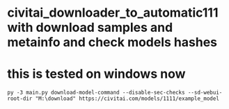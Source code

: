 #  civitai_downloader_to_automatic111 with download samples and metainfo and check models hashes
# this is tested on windows now

```
py -3 main.py download-model-command --disable-sec-checks --sd-webui-root-dir "M:\download" https://civitai.com/models/1111/example_model
```